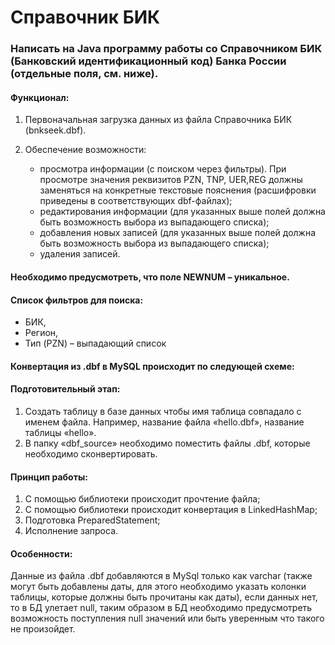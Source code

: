 
# Справочник БИК

### Написать на Java программу работы со Справочником БИК (Банковский идентификационный код) Банка России (отдельные поля, см. ниже). 

#### Функционал:

1. Первоначальная загрузка данных из файла Справочника БИК (bnkseek.dbf).

2. Обеспечение возможности:
     * просмотра информации (с поиском через фильтры). При просмотре значения реквизитов PZN, TNP, UER,REG должны заменяться на конкретные текстовые пояснения (расшифровки приведены в соответствующих dbf-файлах); 
     * редактирования информации (для указанных выше полей должна быть возможность выбора из выпадающего списка);
     * добавления новых записей (для указанных выше полей должна быть возможность выбора из выпадающего списка);
     * удаления записей.

#### Необходимо предусмотреть, что поле NEWNUM – уникальное.

#### Cписок фильтров для поиска:
* БИК,
* Регион,
* Тип (PZN) – выпадающий список

#### Конвертация из .dbf в MySQL происходит по следующей схеме:
#### Подготовительный этап:
1.	Создать таблицу в базе данных чтобы имя таблица совпадало с именем файла. Например, название файла «hello.dbf», название таблицы «hello».  
2.	В папку «dbf_source» необходимо поместить файлы .dbf, которые необходимо сконвертировать.

#### Принцип работы: 
1.	С помощью библиотеки происходит прочтение файла; 
2.	С помощью библиотеки происходит конвертация в LinkedHashMap;
3.	Подготовка PreparedStatement;
4.	Исполнение запроса.

#### Особенности:
Данные из файла .dbf добавляются в MySql только как varchar (также могут быть добавлены даты, для этого необходимо указать колонки таблицы, которые должны быть прочитаны как даты), если данных нет, то в БД улетает null, таким образом в БД необходимо предусмотреть возможность поступления null значений или быть уверенным что такого не произойдет.

